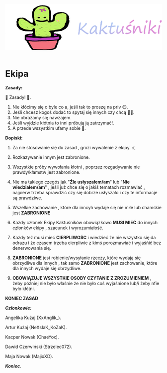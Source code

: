 <div align=center>
    <!-- ./logo/Logo_Kaktusniki.png -->
    <img src="./logo/Logo_Kaktusniki.png" width="512">
    <br /><br />
</div>

# Ekipa
**Zasady:**

🍧 Zasady! 🍧.
1. Nie kłócimy się o byle co a, jeśli tak to proszę na priv 😉.
2. Jeśli chcesz kogoś dodać to spytaj się innych czy chcą 👍🏻.
3. Nie obrażamy się nawzajem.
4. Jeśli wyjdzie kłótnia to inni próbują ją zatrzymać!.
5. A przede wszystkim ufamy sobie 🖤.

**Dopiski:**

1. Za nie stosowanie się do zasad , grozi wywalenie z ekipy. :(

2. Rozkazywanie innym jest zabronione. 

3. Wszystkie próby wywołania kłotni , poprzez rozgadywanie nie prawdy/kłamstw jest zabronione.

4. Nie ma takiego czegós jak "**Źle usłyszałem/am**" lub "**Nie wiedziałem/am**" , jeśli już chce się o jakiś tematach rozmawiać , najpierw trzeba sprawdzić czy się dobrze usłyszało i czy te informacje są prawdziwe.

5. Wszelkie zachowanie , które dla inncyh wydaje się nie miłe lub chamskie jest **ZABRONIONE**

6. Każdy członek Ekipy Kaktuśników obowiązkowo **MUSI MIEĆ** do innych członków ekipy , szacunek i wyrozumiałość.

7. Każdy też musi mieć **CIERPLIWOŚC** i wiedzieć że nie wszystko się da odrazu i że czasem trzeba cierpliwie z kimś porozmawiać i wyjaśńić bez denerwowania się.

8. **ZABRONIONE** jest robienie/wysyłanie rzeczy, które wydają się obrzydliwe dla innych , tak samo **ZABRONIONE** jest zachowanie, które dla innych wydaje się obrzydliwe.

9. **OBOWIĄZUJE WSZYSTKIE OSOBY CZYTANIE Z ZROZUMIENIEM** , żeby później nie było właśnie że nie było coś wyjaśnione lub/i żeby nfie było kłótni. 

**KONIEC ZASAD**

***Członkowie:***

Angelika Kużaj (XxAnglik_).

Artur Kużaj (NeXsIaK_KoZaK).

Kacper Nowak (ChaeYox).

Dawid Czerwiński (Strzelec072).

Maja Nowak (MajixXD).


***Koniec***.


